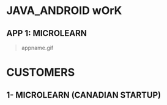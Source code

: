 # JAVA_ANDROID wOrK
## APP 1: MICROLEARN
> appname.gif

# CUSTOMERS
## 1- MICROLEARN (CANADIAN STARTUP)